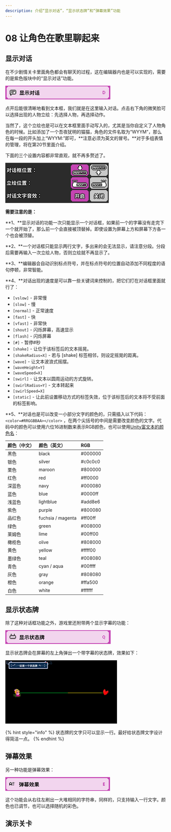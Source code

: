 ```yaml
---
description: 介绍“显示对话”，“显示状态牌”和“弹幕效果”功能
---
```


# 08 让角色在歌里聊起来

## 显示对话 <a id="1"></a>

在不少剧情关卡里面角色都会有聊天的过程，这在编辑器内也是可以实现的，需要的是紫色版块中的“显示对话”功能。

![](../.gitbook/assets/08-01.png)

点开后能很清晰地看到文本框，我们就是在这里输入对话。点击右下角的微笑脸可以选择出现的人物立绘：先选择人物，再选择动作。

当然了，这个立绘也是可以在文本框里面手动写入的，尤其是当你自定义了人物角色的时候。比如添加了一个吾夜犹明的猫猫，角色的文件名取为“WYYM”，那么在每一段的开头加上“WYYM:”即可，**注意必须为英文的冒号。**对于多组表情的管理，将在第20节里面介绍。

下面的三个设置内容都非常直观，就不再多赘述了。

![](../.gitbook/assets/08-02.png)


**需要注意的是：**

**1、**显示对话的功能一次只能显示一个对话框，如果前一个的字幕没有走完下一个就开始了，那么前一个会直接被顶替掉。即使设置为屏幕上方和屏幕下方各一个也会被顶替。

**2、**一个对话框只能显示两行文字，多出来的会无法显示，请注意分段。分段后需要再输入一次立绘人物，否则立绘就不再显示了。

**3、**编辑器会自动识别标点符号，并在标点符号的位置自动添加不同程度的语句停顿，非常智能。

**4、**对话出现的速度是可以靠一些关键词来控制的，把它们打在对话框里面就行了：

* `[vslow]` - 非常慢
* `[slow]`  - 慢
* `[normal]` - 正常速度
* `[fast]` - 快
* `[vfast]` - 非常快
* `[shout]` - 闪烁屏幕，高速显示
* `[flash]` - 闪烁屏幕
* `[#]` - 暂停\#秒
* `[shake]` - 让位于该标签后的文本摇晃。 
* `[shakeRadius=X]` - 若与 \[shake\] 标签相邻，则设定摇晃的距离。
* `[wave]` - 让文本波浪式摇摆。 
* `[waveHeight=Y]`
* `[waveSpeed=X]` 
* `[swirl]` - 让文本以圆周运动的方式旋转。 
* `[swirlRadius=Y]` - 文本转起来
* `[swirlSpeed=X]` 
* `[static]` - 让此前设置移动方式的标签失效，位于该标签后的文本将不受前面的标签影响。

**5、**对话也是可以改变一小部分文字的颜色的，只需插入以下代码：`<color=#RRGGBBAA></color>` ，在两个尖括号的中间是需要改变颜色的文字。代码中的颜色可以使用六位16进制数来表示RGB颜色，也可以使用[Unity富文本的颜色名](https://docs.unity3d.com/Packages/com.unity.ugui@1.0/manual/StyledText.html)：

| 颜色（中文） | 颜色（英文） | RGB |
| :--- | :--- | :--- |
| 黑色 | black | \#000000 |
| 银色 | silver | \#c0c0c0 |
| 栗色 | maroon | \#800000 |
| 红色 | red | \#ff0000 |
| 深蓝色 | navy | \#000080 |
| 蓝色 | blue | \#0000ff |
| 浅蓝色 | lightblue | \#add8e6 |
| 紫色 | purple | \#800080 |
| 品红色 | fuchsia / magenta | \#ff00ff |
| 绿色 | green | \#008000 |
| 莱姆色 | lime | \#00ff00 |
| 橄榄色 | olive | \#808000 |
| 黄色 | yellow | \#ffff00 |
| 墨绿色 | teal | \#008080 |
| 青色 | cyan / aqua | \#00ffff |
| 灰色 | gray | \#808080 |
| 橙色 | orange | \#ffa500 |
| 白色 | white | \#ffffff |

## 显示状态牌 <a id="2"></a>

除了这种对话框功能之外，游戏里还附带两个显示字幕的功能：

![](../.gitbook/assets/08-03.png)

显示状态牌会在屏幕的左上角弹出一个带字幕的状态牌，效果如下：

![](../.gitbook/assets/08-04.png)

{% hint style="info" %}
状态牌的文字只可以显示一行。最好给状态牌文字设计得简洁一点。
{% endhint %}

## 弹幕效果 <a id="3"></a>

另一种功能是弹幕效果：

![](../.gitbook/assets/08-05.png)

这个功能会从右往左刷出一大堆相同的字符串，同样的，只支持输入一行文字。颜色也已调节，也可以选择随机的彩色。

## 演示关卡 <a id="4"></a>

